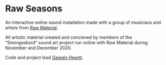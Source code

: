 # Raw Seasons
An interactive online sound installation made with a group of musicians and artists from [Raw Material](https://rawmusicmedia.co.uk/).

All artistic material created and concieved by members of the "Smorgasbord" sound art project run online with Raw Material during November and December 2020.

Code and project lead [Gawain Hewitt](http://www.gawainhewitt.co.uk).
